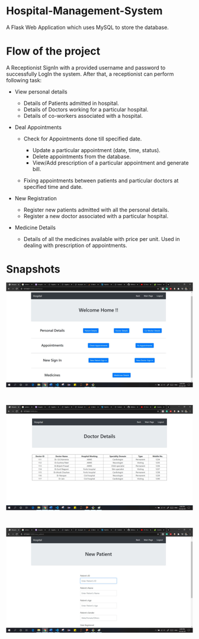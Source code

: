 # Hospital-Management-System
A Flask Web Application which uses MySQL to store the database.


# Flow of the project
A Receptionist SignIn with a provided username and password to successfully LogIn the system. After that, a receptionist can perform following task:

* View personal details
    * Details of Patients admitted in hospital.
    * Details of Doctors working for a particular hospital.
    * Details of co-workers associated with a hospital.

* Deal Appointments
    * Check for Appointments done till specified date.
        * Update a particular appointment (date, time, status).
        * Delete appointments from the database.
        * View/Add prescription of a particular appointment and generate bill.
        
    * Fixing appointments between patients and particular doctors at specified time and date.

* New Registration
    * Register new patients admitted with all the personal details.
    * Register a new doctor associated with a particular hospital.

* Medicine Details
    * Details of all the medicines available with price per unit. Used in dealing with prescription of appointments.




# Snapshots
![alt text](/snaps/1.jpg "1")

<br />





![alt text](/snaps/3.jpg "3")

<br />

![alt text](/snaps/4.jpg "4")
